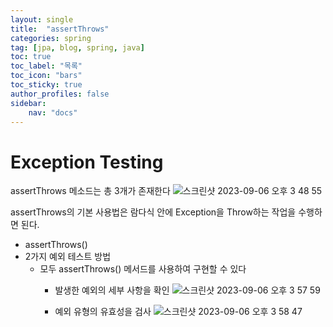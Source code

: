 ```yaml
---
layout: single
title:  "assertThrows"
categories: spring
tag: [jpa, blog, spring, java]
toc: true
toc_label: "목록"
toc_icon: "bars"
toc_sticky: true
author_profiles: false
sidebar:
    nav: "docs"
---  
```


# Exception Testing 

  
assertThrows 메소드는 총 3개가 존재한다 
![스크린샷 2023-09-06 오후 3 48 55](https://github.com/5selny/5selny.github.io/assets/115622936/71a71ebe-eb71-4f1e-adc1-a3f78c75c925)

assertThrows의 기본 사용법은 람다식 안에 Exception을 Throw하는 작업을 수행하면 된다. 

- assertThrows()
- 2가지 예외 테스트 방법
  - 모두 assertThrows() 메서드를 사용하여 구현할 수 있다
    - 발생한 예외의 세부 사항을 확인
   ![스크린샷 2023-09-06 오후 3 57 59](https://github.com/5selny/5selny.github.io/assets/115622936/d5ce2ccc-5b84-4e5e-a572-ff2b0a264549)

    - 예외 유형의 유효성을 검사
      ![스크린샷 2023-09-06 오후 3 58 47](https://github.com/5selny/5selny.github.io/assets/115622936/14281193-1953-4c8e-abcc-41027bf727ba)

